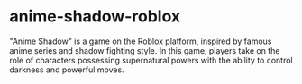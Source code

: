 # anime-shadow-roblox
"Anime Shadow" is a game on the Roblox platform, inspired by famous anime series and shadow fighting style. In this game, players take on the role of characters possessing supernatural powers with the ability to control darkness and powerful moves.
